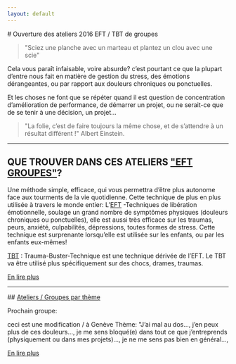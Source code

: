 ```yaml
---
layout: default
---
```



# Ouverture des ateliers 2016 EFT / TBT de groupes


> "Sciez une planche avec un marteau et plantez un clou avec une scie"

Cela vous paraît infaisable, voire absurde? c’est pourtant ce que la plupart d’entre nous fait en matière de gestion du stress, des émotions dérangeantes, ou par rapport aux douleurs chroniques ou ponctuelles.

Et les choses ne font que se répéter quand il est question de concentration d’amélioration de performance, de démarrer un projet, ou ne serait-ce que de se tenir à une décision, un projet...

> "La folie, c’est de faire toujours la même chose, et de s’attendre à un résultat différent !"  Albert Einstein.

---

## QUE TROUVER DANS CES ATELIERS ["EFT GROUPES"](la-puissance-du-groupe)?

Une méthode simple, efficace, qui vous permettra d’être plus autonome face aux tourments de la vie quotidienne.
Cette technique de plus en plus utilisée à travers le monde entier: L’[EFT](qu-est-ce-que-l-eft) -Techniques de libération émotionnelle, soulage un grand nombre de symptômes physiques (douleurs chroniques ou ponctuelles), elle est aussi très efficace sur les traumas, peurs, anxiété, culpabilités, dépressions, toutes formes de stress.
Cette technique est surprenante lorsqu’elle est utilisée sur les enfants, ou par les enfants eux-mêmes!

[TBT](qu-est-ce-que-le-tbt) : Trauma-Buster-Technique est une technique dérivée de l’EFT.
Le TBT va être utilisé plus spécifiquement sur des chocs, drames, traumas.

[En lire plus](intervenante)

---


## [Ateliers / Groupes par thème](ou-quand-comment)

Prochain groupe:

ceci est une modification / à Genève
Thème: "J’ai mal au dos..., j’en peux plus de ces douleurs..., je me sens bloqué(e) dans tout ce que j’entreprends (physiquement ou dans mes projets)..., je ne me sens pas bien en général...,

[En lire plus](la-puissance-du-groupe)
